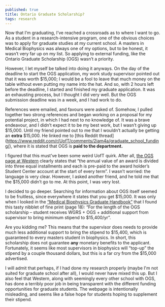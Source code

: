 ```yaml
---
published: true
title: Ontario Graduate Scholarship?
tags: research
---
```


Now that I’m graduating, I’ve reached a crossroads as to where I want to go. As a student in a research-intensive program, one of the obvious choices was to apply for graduate studies at my current school. A masters in Medical Biophysics was always one of my options, but to be honest, it wasn’t very far up on my list. So applying to external funding, like the Ontario Graduate Scholarship (OGS) wasn’t a priority.

However, I let myself be talked into doing it anyways. On the day of the deadline to start the OGS application, my work study supervisor pointed out that it was worth $15,000; I would be a fool to leave that much money on the table without even putting my name into the hat. And so, with 2 hours left before the deadline, I started and finished my graduate application. It was an exhausting process, but I thought I did very well. But the OGS submission deadline was in a week, and I had work to do.

References were emailed, and favours were asked of. Somehow, I pulled together two strong references and began working on a proposal for my potential project, in which I had next to no knowledge of. It was a brave endeavour, and I didn’t expect it to be my best work, but I wasn’t giving up $15,000. Until my friend pointed out to me that I wouldn’t actually be getting an **extra** $15,000. He linked me to [this Reddit thread] (https://www.reddit.com/r/UofT/comments/2iam4a/graduate_school_funding/), where it is stated that OGS is **paid to the department.**

I figured that this must’ve been some weird UofT quirk. After all, [the OGS page at Western](http://grad.uwo.ca/current_students/student_finances/ogs.html?utm_source=redirect&utm_campaign=ogs&utm_medium=url) clearly states that “the annual value of an award is divided into three equal installments and each is pre-paid to the award holder’s Student Center account at the start of every term”. I wasn’t worried: the language is very clear. However, I asked another friend, and he told me that the $15,000 didn’t go to me. At this point, I was very lost.

I decided to go deeper. Searching for information about OGS itself seemed to be fruitless, since everywhere it states that you get $15,000. It was only when I looked in the [“Medical Biophysics Graduate Handbook”](http://www.schulich.uwo.ca/biophysics/graduate/current_students/medical_biophysics_graduate_hand_book_revised_august_2017.pdf) that I found this tasty nibblet of fine print (page 18): “For the length of the OGS scholarship – student receives WGRS + OGS + additional support from supervisor to bring minimum stipend to $15,400/yr”.

Are you kidding me? This means that the supervisor does needs to provide much less additional support to bring the stipend to $15,400, which is guaranteed to every masters student in biophysics. In short, this scholarship does not guarantee **any** monetary benefits to the applicant. Fortunately, it seems like most supervisors in biophysics will “top-up” the stipend by a couple thousand dollars, but this is a far cry from the $15,000 advertised.

I will admit that perhaps, if I had done my research properly (maybe I'm not suited for graduate school after all), I would never have mixed this up. But I also feel that Western, along with seemingly every other school with OGS, has done a terribly poor job in being transparent with the different funding opportunities for graduate students. The webpage is intentionally misleading, and seems like a false hope for students hoping to supplement their stipend. 



